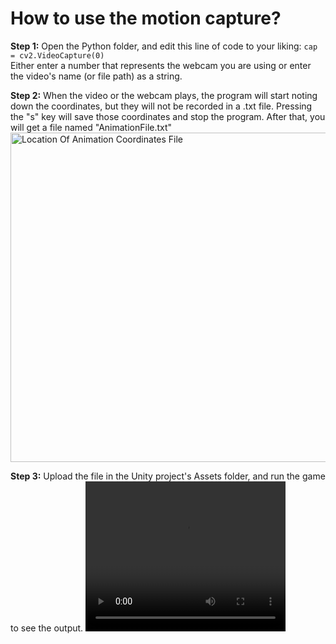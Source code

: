 # How to use the motion capture?
<b>Step 1:</b> Open the Python folder, and edit this line of code to your liking:
`cap = cv2.VideoCapture(0)`<br />
Either enter a number that represents the webcam you are using or enter the video's name (or file path) as a string.

<b>Step 2:</b> When the video or the webcam plays, the program will start noting down the coordinates, but they will not be recorded in a .txt file. Pressing the "s" key will save those coordinates and stop the program. After that, you will get a file named "AnimationFile.txt"
<br />
<img width="527" alt="Location Of Animation Coordinates File" src="https://github.com/user-attachments/assets/91888c33-81e4-43f4-bff6-7b5b81d6afbc" />

<b>Step 3:</b> Upload the file in the Unity project's Assets folder, and run the game to see the output.
<video src="https://github.com/user-attachments/assets/8cf1de45-8548-4124-add3-096f2e64205f" width="320" height="240" controls></video>

